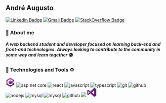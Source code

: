 ## André Augusto

[![Linkedin Badge](https://img.shields.io/badge/-LinkedIn-blue?style=flat-square&logo=Linkedin&logoColor=white&link=https://www.linkedin.com/in/andr%C3%A9-amaral/)](https://www.linkedin.com/in/andr%C3%A9-amaral/)
[![Gmail Badge](https://img.shields.io/badge/-Gmail-D14836?&style=flat-square&logo=Gmail&logoColor=white&link=mailto:andre.augusto222@gmail.com)](mailto:andre.augusto222@gmail.com)
[![StackOverflow Badge](https://img.shields.io/badge/stack%20overflow-FE7A16?logo=stack-overflow&logoColor=white&style=flat-square)](https://stackoverflow.com/users/13916973/andr%c3%a9)

### :wave: About me

##### A web backend student and developer focused on learning back-end and front-and technologies. Always looking to contribute to the community in some way and learn together 📚

### 🚀 Technologies and Tools ⚙

<div class="row">
  <img src="https://github.com/devicons/devicon/blob/master/icons/csharp/csharp-original.svg" alt="csharp" width="30" height="30"/>
  <img src="https://upload.wikimedia.org/wikipedia/commons/thumb/e/ee/.NET_Core_Logo.svg/512px-.NET_Core_Logo.svg.png" alt="asp net core" width="30" height="30"/>
  <img src="https://devicon.dev/devicon.git/icons/react/react-original.svg" alt="react" width="30" height="30"/>
  <img src="https://devicons.github.io/devicon/devicon.git/icons/javascript/javascript-original.svg" alt="javascript" width="30" height="30"/>
  <img src="https://devicons.github.io/devicon/devicon.git/icons/typescript/typescript-original.svg" alt="typescript" width="30" height="30"/>
  <img src="https://devicons.github.io/devicon/devicon.git/icons/git/git-original.svg" alt="git" width="30" height="30"/>
  <img src="https://devicon.dev/devicon.git/icons/github/github-original.svg" alt="github" width="30" height="30"/>
  <img src="https://devicons.github.io/devicon/devicon.git/icons/nodejs/nodejs-original.svg" alt="nodejs" width="30" height="30"/>
  <img src="https://logodix.com/logo/696429.jpg" alt="mysql" width="30" height="30"/>
  <img src="https://devicons.github.io/devicon/devicon.git/icons/mysql/mysql-original.svg" alt="mysql" width="30" height="30"/>
  <img src="https://seeklogo.com/images/M/microsoft-azure-logo-85055C44BE-seeklogo.com.png" alt="github" width="30" height="30"/>
  <img src="https://cdn.svgporn.com/logos/visual-studio-code.svg" height="30">
  <img src="https://github.com/devicons/devicon/blob/master/icons/visualstudio/visualstudio-plain.svg" height="30">
</div>
